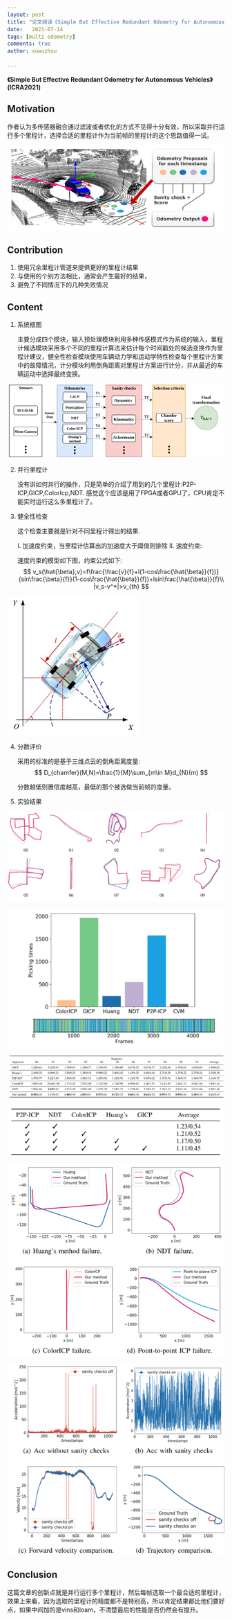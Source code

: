 ```yaml
---
layout: post
title: "论文阅读《Simple But Effective Redundant Odometry for Autonomous Vehicles》"
date:   2021-07-14
tags: [multi odometry]
comments: true
author: xuwuzhou

---
```




<!-- more -->

**《Simple But Effective Redundant Odometry for Autonomous Vehicles》(ICRA2021)**

## Motivation

   作者认为多传感器融合通过滤波或者优化的方式不见得十分有效，所以采取并行运行多个里程计，选择合适的里程计作为当前帧的里程计的这个思路值得一试。

![论文38图片1](../images/论文38图片1.png)

## Contribution

1. 使用冗余里程计管道来提供更好的里程计结果
2. 与使用的个别方法相比，通常会产生最好的结果，
3. 避免了不同情况下的几种失败情况

## Content

1. 系统框图

   主要分成四个模块，输入预处理模块利用多种传感模式作为系统的输入，里程计候选模块采用多个不同的里程计算法来估计每个时间戳处的候选变换作为里程计建议，健全性检查模块使用车辆动力学和运动学特性检查每个里程计方案中的故障情况，计分模块利用倒角距离对里程计方案进行计分，并从最近的车辆运动中选择最终变换。

![论文38图片2](../images/论文38图片2.png)

2. 并行里程计

   没有讲如何并行的操作，只是简单的介绍了用到的几个里程计:P2P-ICP,GICP,ColorIcp,NDT. 感觉这个应该是用了FPGA或者GPU了，CPU肯定不能实时运行这么多里程计了。
   
3. 健全性检查

   这个检查主要就是针对不同里程计得出的结果.
   
   I. 加速度约束，当里程计估算出的加速度大于阈值则排除
   II. 	速度约束:
   
   速度约束的模型如下图，约束公式如下:
$$
v_s(\hat{\beta},v)=f\frac{\frac{v}{f}+l(1-cos\frac{\hat{\beta}}{f})}{sin\frac{\beta}{f}}(1-cos\frac{\hat{\beta}}{f})+lsin\frac{\hat{\beta}}{f}\\
|v_s-v^*|>v_{th}
$$

![论文38图片3](../images/论文38图片3.png)

4. 分数评价

   采用的标准的是基于三维点云的倒角距离度量:
$$
D_{chamfer}(M,N)=\frac{1}{M}\sum_{m\in M}d_{N}(m)
$$

   分数越低则置信度越高，最低的那个被选做当前帧的度量。

5. 实验结果

![论文38图片4](../images/论文38图片4.png)

![论文38图片5](../images/论文38图片5.png)

![论文38图片6](../images/论文38图片6.png)

![论文38图片7](../images/论文38图片7.png)

![论文38图片8](../images/论文38图片8.png)

![论文38图片9](../images/论文38图片9.png)

## Conclusion

   这篇文章的创新点就是并行运行多个里程计，然后每帧选取一个最合适的里程计，效果上来看，因为选取的里程计的精度都不是特别高，所以肯定结果都比他们要好点，如果中间加的是vins和loam，不清楚最后的性能是否仍然会有提升。